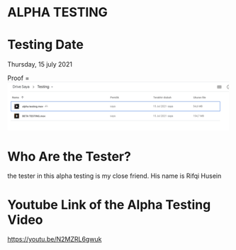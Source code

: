 # ALPHA TESTING



# Testing Date

Thursday, 15 july 2021

Proof = <img src="https://github.com/AldrichRNLD/FINALPROJECT_MOBCOMP_1313617012/blob/master/UI%20Photos/date.png" width="500">


# Who Are the Tester?

the tester in this alpha testing is my close friend. His name is Rifqi Husein


# Youtube Link of the Alpha Testing Video

https://youtu.be/N2MZRL6gwuk
